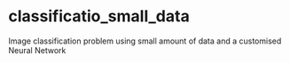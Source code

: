 # classificatio_small_data
Image classification problem using small amount of data and a customised Neural Network
